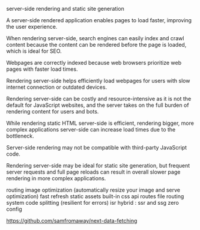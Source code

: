 server-side rendering and static site generation


A server-side rendered application enables pages to load faster, improving the user experience.

When rendering server-side, search engines can easily index and crawl content because the content can be rendered before the page is loaded, which is ideal for SEO. 

Webpages are correctly indexed because web browsers prioritize web pages with faster load times.

Rendering server-side helps efficiently load webpages for users with slow internet connection or outdated devices.





Rendering server-side can be costly and resource-intensive as it is not the default for JavaScript websites, and the server takes on the full burden of rendering content for users and bots.

While rendering static HTML server-side is efficient, rendering bigger, more complex applications server-side can increase load times due to the bottleneck.

Server-side rendering may not be compatible with third-party JavaScript code. 

Rendering server-side may be ideal for static site generation, but frequent server requests and full page reloads can result in overall slower page rendering in more complex applications. 




routing 
image optimization (automatically resize your image and serve optimization)
fast refresh
static assets
built-in css
api routes
file routing system
code splitting (resilient for errors)
isr
hybrid : ssr and ssg
zero config


https://github.com/samfromaway/next-data-fetching